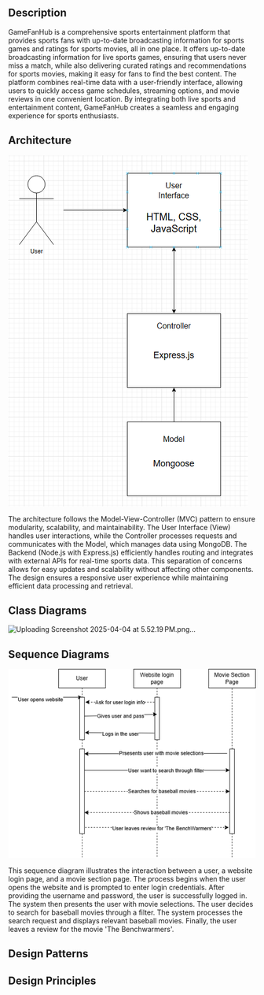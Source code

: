 ## Description
GameFanHub is a comprehensive sports entertainment platform that provides sports fans with up-to-date broadcasting information for sports games and ratings for sports movies, all in one place. It offers up-to-date broadcasting information for live sports games, ensuring that users never miss a match, while also delivering curated ratings and recommendations for sports movies, making it easy for fans to find the best content. The platform combines real-time data with a user-friendly interface, allowing users to quickly access game schedules, streaming options, and movie reviews in one convenient location. By integrating both live sports and entertainment content, GameFanHub creates a seamless and engaging experience for sports enthusiasts.

## Architecture 
![Architecture Diagram](ArchitectureUML.png)

The architecture follows the Model-View-Controller (MVC) pattern to ensure modularity, scalability, and maintainability. The User Interface (View) handles user interactions, while the Controller processes requests and communicates with the Model, which manages data using MongoDB. The Backend (Node.js with Express.js) efficiently handles routing and integrates with external APIs for real-time sports data. This separation of concerns allows for easy updates and scalability without affecting other components. The design ensures a responsive user experience while maintaining efficient data processing and retrieval.
## Class Diagrams
![Uploading Screenshot 2025-04-04 at 5.52.19 PM.png…]()


## Sequence Diagrams
![Sequence Diagram](Sequence_userSearchesThroughFilter.drawio.png)

This sequence diagram illustrates the interaction between a user, a website login page, and a movie section page. The process begins when the user opens the website and is prompted to enter login credentials. After providing the username and password, the user is successfully logged in. The system then presents the user with movie selections. The user decides to search for baseball movies through a filter. The system processes the search request and displays relevant baseball movies. Finally, the user leaves a review for the movie 'The Benchwarmers'.
## Design Patterns

## Design Principles
